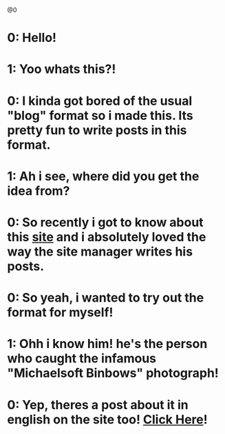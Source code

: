 @0

# 0: Hello!
# 1: Yoo whats this?!
# 0: I kinda got bored of the usual "blog" format so i made this. Its pretty fun to write posts in this format.
# 1: Ah i see, where did you get the idea from?
# 0: So recently i got to know about this [site](https://alf-s-room.com/) and i absolutely loved the way the site manager writes his posts.
# 0: So yeah, i wanted to try out the format for myself!
# 1: Ohh i know him! he's the person who caught the infamous "Michaelsoft Binbows" photograph!
# 0: Yep, theres a post about it in english on the site too! [Click Here](https://alf-s-room.com/etc/nandarou/binbows/binbows_english.htm)!
